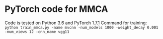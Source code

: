 # PyTorch code for MMCA
Code is tested on Python 3.6 and PyTorch 1.7.1
Command for training:  
```python train_mmca.py -name mvcnn -num_models 1000 -weight_decay 0.001 -num_views 12 -cnn_name vgg11```

  
